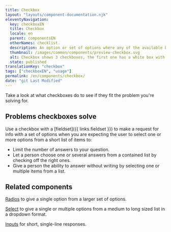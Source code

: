 ```yaml
---
title: Checkbox
layout: "layouts/component-documentation.njk"
eleventyNavigation:
  key: checkboxEN
  title: Checkbox
  locale: en
  parent: componentsEN
  otherNames: checklist.
  description: An option or set of options where any of the available boxes can be selected.
  thumbnail: /images/common/components/preview-checkbox.svg
  alt: Checkbox shows 3 checkboxes, the first one has a white box with a check mark beside two dark grey long rectangular boxes indicating text followed by two empty checkboxes. They are white boxes with a black border and two grey long rectangular boxes indicating text
  state: published
translationKey: "checkbox"
tags: ["checkboxEN", "usage"]
permalink: /en/components/checkbox/
date: "git Last Modified"
---
```


Take a look at what checkboxes do to see if they fit the problem you're solving for.

## Problems checkboxes solve

Use a checkbox with a [fieldset]({{ links.fieldset }}) to make a request for info with a set of options when you are expecting the user to select one or more options from a short list of items to:

- Limit the number of answers to your question.
- Let a person choose one or several answers from a contained list by checking off the right ones.
- Give a person the ability to answer without writing by selecting one or multiple items from a list.

<article class="bg-full-width bg-dark text-light pt-500 pb-400 my-500">
  <h2 class="mt-0 mb-400">Related components</h2>

  <a href="{{ links.radio }}" class="link-light">Radios</a> to give a single option from a larger set of options.

  <a href="{{ links.select }}" class="link-light">Select</a> to give a single or multiple options from a medium to long sized list in a dropdown format.

  <a href="{{ links.input }}" class="link-light">Inputs</a> for short, single-line responses.
</article>
